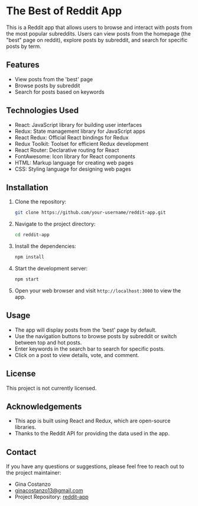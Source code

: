 # The Best of Reddit App

This is a Reddit app that allows users to browse and interact with posts from the most popular subreddits. Users can view posts from the homepage (the "best" page on reddit), explore posts by subreddit, and search for specific posts by term.

## Features

- View posts from the 'best' page
- Browse posts by subreddit
- Search for posts based on keywords

## Technologies Used

- React: JavaScript library for building user interfaces
- Redux: State management library for JavaScript apps
- React Redux: Official React bindings for Redux
- Redux Toolkit: Toolset for efficient Redux development
- React Router: Declarative routing for React
- FontAwesome: Icon library for React components
- HTML: Markup language for creating web pages
- CSS: Styling language for designing web pages

## Installation

1. Clone the repository:

   ```bash
   git clone https://github.com/your-username/reddit-app.git
   ```

2. Navigate to the project directory:

   ```bash
   cd reddit-app
   ```

3. Install the dependencies:

   ```bash
   npm install
   ```

4. Start the development server:

   ```bash
   npm start
   ```

5. Open your web browser and visit `http://localhost:3000` to view the app.

## Usage

- The app will display posts from the 'best' page by default.
- Use the navigation buttons to browse posts by subreddit or switch between top and hot posts.
- Enter keywords in the search bar to search for specific posts.
- Click on a post to view details, vote, and comment.

## License

This project is not currently licensed. 

## Acknowledgements

- This app is built using React and Redux, which are open-source libraries.
- Thanks to the Reddit API for providing the data used in the app.

## Contact

If you have any questions or suggestions, please feel free to reach out to the project maintainer:

- Gina Costanzo
- ginacostanzo13@gmail.com
- Project Repository: [reddit-app](https://github.com/ginacostanzo/Reddit-Client-Portfolio-Project)